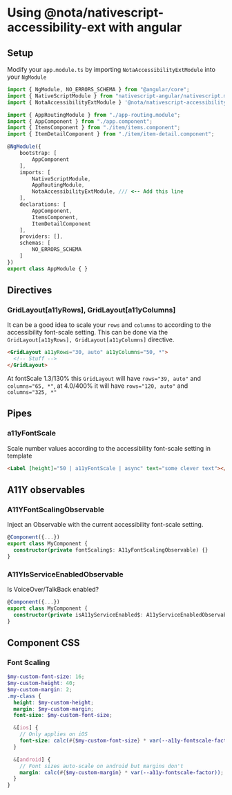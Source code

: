# Using @nota/nativescript-accessibility-ext with angular

## Setup

Modify your `app.module.ts` by importing `NotaAccessibilityExtModule` into your `NgModule`

```typescript
import { NgModule, NO_ERRORS_SCHEMA } from "@angular/core";
import { NativeScriptModule } from "nativescript-angular/nativescript.module";
import { NotaAccessibilityExtModule } '@nota/nativescript-accessibility-ext/angular'; // <-- Add this line

import { AppRoutingModule } from "./app-routing.module";
import { AppComponent } from "./app.component";
import { ItemsComponent } from "./item/items.component";
import { ItemDetailComponent } from "./item/item-detail.component";

@NgModule({
    bootstrap: [
        AppComponent
    ],
    imports: [
        NativeScriptModule,
        AppRoutingModule,
        NotaAccessibilityExtModule, /// <-- Add this line
    ],
    declarations: [
        AppComponent,
        ItemsComponent,
        ItemDetailComponent
    ],
    providers: [],
    schemas: [
        NO_ERRORS_SCHEMA
    ]
})
export class AppModule { }
```

## Directives

### GridLayout[a11yRows], GridLayout[a11yColumns]

It can be a good idea to scale your `rows` and `columns` to according to the accessibility font-scale setting. This can be done via the `GridLayout[a11yRows], GridLayout[a11yColumns]` directive.

```html
<GridLayout a11yRows="30, auto" a11yColumns="50, *">
  <!-- Stuff -->
</GridLayout>
```

At fontScale 1.3/130% this `GridLayout` will have `rows="39, auto"` and `columns="65, *"`, at 4.0/400% it will have `rows="120, auto"` and `columns="325, *"`

## Pipes

### a11yFontScale

Scale number values according to the accessibility font-scale setting in template
```html
<Label [height]="50 | a11yFontScale | async" text="some clever text"></Label>
```

## A11Y observables

### A11YFontScalingObservable

Inject an Observable with the current accessibility font-scale setting.

```typescript
@Component({...})
export class MyComponent {
  constructor(private fontScaling$: A11yFontScalingObservable) {}
}
```

### A11YIsServiceEnabledObservable

Is VoiceOver/TalkBack enabled?

```typescript
@Component({...})
export class MyComponent {
  constructor(private isA11yServiceEnabled$: A11yServiceEnabledObservable) {}
}
```

## Component CSS

### Font Scaling

```scss
$my-custom-font-size: 16;
$my-custom-height: 40;
$my-custom-margin: 2;
.my-class {
  height: $my-custom-height;
  margin: $my-custom-margin;
  font-size: $my-custom-font-size;

  &[ios] {
    // Only applies on iOS
    font-size: calc(#{$my-custom-font-size} * var(--a11y-fontscale-factor));
  }

  &[android] {
    // Font sizes auto-scale on android but margins don't
    margin: calc(#{$my-custom-margin} * var(--a11y-fontscale-factor));
  }
}
```
